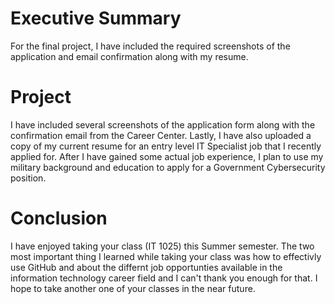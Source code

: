 # Executive Summary
  For the final project, I have included the required screenshots of the application and email confirmation along with my resume.
# Project
  I have included several screenshots of the application form along with the confirmation email from the Career Center. Lastly, I have also uploaded a copy of my current resume for an entry level IT Specialist job that I recently applied for. After I have gained some actual job experience, I plan to use my military background and education to apply for a Government Cybersecurity position.
# Conclusion
  I have enjoyed taking your class (IT 1025) this Summer semester. The two most important thing I learned while taking your class was how to effectivly use GitHub and about the differnt job opportunties available in the information technology career field and I can't thank you enough for that. I hope to take another one of your classes in the near future.
